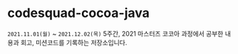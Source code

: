 # codesquad-cocoa-java
`2021.11.01(월)` ~ `2021.12.02(목)` 5주간, 2021 마스터즈 코코아 과정에서 공부한 내용과 회고, 미션코드를 기록하는 저장소입니다.